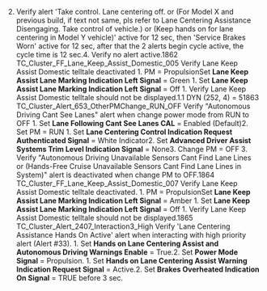 2. Verify alert 'Take control. Lane centering off. or (For Model X and previous build, if text not same, pls refer to Lane Centering Assistance Disengaging. Take control of vehicle.) or (Keep hands on for lane centering in Model Y vehicle)' active for 12 sec, then 'Service Brakes Worn' active for 12 sec, after that the 2 alerts begin cycle active, the cycle time is 12 sec.4. Verify no alert active.1862 TC_Cluster_FF_Lane_Keep_Assist_Domestic_005 Verify Lane Keep Assist Domestic telltale deactivated 1. PM = PropulsionSet **Lane Keep Assist Lane Marking Indication Left Signal** = Green 1. Set **Lane Keep Assist Lane Marking Indication Left Signal** = Off 1. Verify Lane Keep Assist Domestic telltale should not be displayed.1.1 DYN (252, 4) = 51863 TC_Cluster_Alert_653_OtherPMChange_RUN_OFF Verify "Autonomous Driving Cant See Lanes" alert when change power mode from RUN to OFF 1. Set **Lane Following Cant See Lanes CAL** = Enabled (Default)2. Set PM = RUN 1. Set **Lane Centering Control Indication Request Authenticated Signal** = White Indicator2. Set **Advanced Driver Assist Systems Trim Level Indication Signal** = None3. Change PM = OFF 3. Verify "Autonomous Driving Unavailable Sensors Cant Find Lane Lines or (Hands-Free Cruise Unavailable Sensors Cant Find Lane Lines in System)" alert is deactivated when change PM to OFF.1864 TC_Cluster_FF_Lane_Keep_Assist_Domestic_007 Verify Lane Keep Assist Domestic telltale deactivated. 1. PM = PropulsionSet **Lane Keep Assist Lane Marking Indication Left Signal** = Amber 1. Set **Lane Keep Assist Lane Marking Indication Left Signal** = Off 1. Verify Lane Keep Assist Domestic telltale should not be displayed.1865 TC_Cluster_Alert_2407_Interaction3_High Verify 'Lane Centering Assistance Hands On Active' alert when interacting with high priority alert (Alert #33). 1. Set **Hands on Lane Centering Assist and Autonomous Driving Warnings Enable** = True.2. Set **Power Mode Signal** = Propulsion. 1. Set **Hands on Lane Centering Assist Warning Indication Request Signal** = Active.2. Set **Brakes Overheated Indication On Signal** = TRUE before 3 sec.